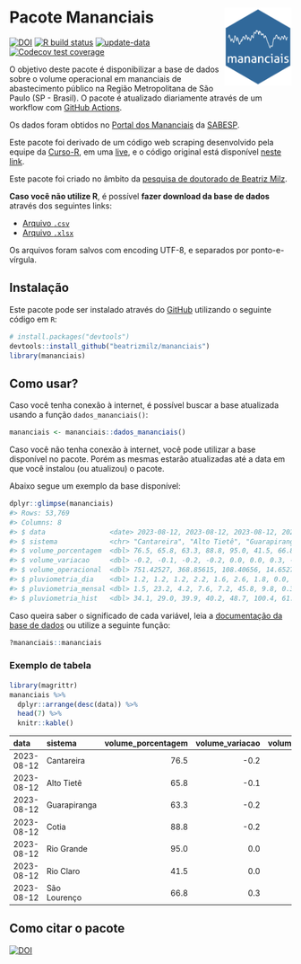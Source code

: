 
<!-- README.md is generated from README.Rmd. Please edit that file -->

# Pacote Mananciais <img src="man/figures/hexlogo.png" align="right" width = "120px"/>

<!-- badges: start -->

[![DOI](https://zenodo.org/badge/DOI/10.5281/zenodo.4733056.svg)](https://doi.org/10.5281/zenodo.4733056)
[![R build
status](https://github.com/beatrizmilz/mananciais/workflows/R-CMD-check/badge.svg)](https://github.com/beatrizmilz/mananciais/actions)
[![update-data](https://github.com/beatrizmilz/mananciais/actions/workflows/2-update_data.yaml/badge.svg)](https://github.com/beatrizmilz/mananciais/actions/workflows/2-update_data.yaml)
[![Codecov test
coverage](https://codecov.io/gh/beatrizmilz/mananciais/branch/master/graph/badge.svg)](https://codecov.io/gh/beatrizmilz/mananciais?branch=master)
<!-- badges: end -->

O objetivo deste pacote é disponibilizar a base de dados sobre o volume
operacional em mananciais de abastecimento público na Região
Metropolitana de São Paulo (SP - Brasil). O pacote é atualizado
diariamente através de um workflow com [GitHub
Actions](https://github.com/beatrizmilz/mananciais/actions).

Os dados foram obtidos no [Portal dos
Mananciais](http://mananciais.sabesp.com.br/Situacao) da
[SABESP](http://site.sabesp.com.br/site/Default.aspx).

Este pacote foi derivado de um código web scraping desenvolvido pela
equipe da [Curso-R](https://www.curso-r.com/), em uma
[live](https://youtu.be/jvZIxrMmOcQ), e o código original está
disponível [neste
link](https://github.com/curso-r/lives/blob/master/drafts/20200730_scraper_sabesp.R).

Este pacote foi criado no âmbito da [pesquisa de doutorado de Beatriz
Milz](https://beatrizmilz.github.io/tese/).

**Caso você não utilize R**, é possível **fazer download da base de
dados** através dos seguintes links:

- [Arquivo
  `.csv`](https://github.com/beatrizmilz/mananciais/raw/master/inst/extdata/mananciais.csv)
- [Arquivo
  `.xlsx`](https://github.com/beatrizmilz/mananciais/blob/master/inst/extdata/mananciais.xlsx?raw=true)

Os arquivos foram salvos com encoding UTF-8, e separados por
ponto-e-vírgula.

## Instalação

Este pacote pode ser instalado através do [GitHub](https://github.com/)
utilizando o seguinte código em `R`:

``` r
# install.packages("devtools")
devtools::install_github("beatrizmilz/mananciais")
library(mananciais)
```

## Como usar?

Caso você tenha conexão à internet, é possível buscar a base atualizada
usando a função `dados_mananciais()`:

``` r
mananciais <- mananciais::dados_mananciais() 
```

Caso você não tenha conexão à internet, você pode utilizar a base
disponível no pacote. Porém as mesmas estarão atualizadas até a data em
que você instalou (ou atualizou) o pacote.

Abaixo segue um exemplo da base disponível:

``` r
dplyr::glimpse(mananciais)
#> Rows: 53,769
#> Columns: 8
#> $ data                <date> 2023-08-12, 2023-08-12, 2023-08-12, 2023-08-12, 2…
#> $ sistema             <chr> "Cantareira", "Alto Tietê", "Guarapiranga", "Cotia…
#> $ volume_porcentagem  <dbl> 76.5, 65.8, 63.3, 88.8, 95.0, 41.5, 66.8, 76.7, 65…
#> $ volume_variacao     <dbl> -0.2, -0.1, -0.2, -0.2, 0.0, 0.0, 0.3, -0.3, 0.0, …
#> $ volume_operacional  <dbl> 751.42527, 368.85615, 108.40656, 14.65279, 106.547…
#> $ pluviometria_dia    <dbl> 1.2, 1.2, 1.2, 2.2, 1.6, 2.6, 1.8, 0.0, 0.0, 0.0, …
#> $ pluviometria_mensal <dbl> 1.5, 23.2, 4.2, 7.6, 7.2, 45.8, 9.8, 0.3, 22.0, 3.…
#> $ pluviometria_hist   <dbl> 34.1, 29.0, 39.9, 40.2, 48.7, 100.4, 61.3, 34.1, 2…
```

Caso queira saber o significado de cada variável, leia a [documentação
da base de
dados](https://beatrizmilz.github.io/mananciais/reference/mananciais.html)
ou utilize a seguinte função:

``` r
?mananciais::mananciais
```

### Exemplo de tabela

``` r
library(magrittr)
mananciais %>% 
  dplyr::arrange(desc(data)) %>% 
  head(7) %>%
  knitr::kable()
```

| data       | sistema      | volume_porcentagem | volume_variacao | volume_operacional | pluviometria_dia | pluviometria_mensal | pluviometria_hist |
|:-----------|:-------------|-------------------:|----------------:|-------------------:|-----------------:|--------------------:|------------------:|
| 2023-08-12 | Cantareira   |               76.5 |            -0.2 |          751.42527 |              1.2 |                 1.5 |              34.1 |
| 2023-08-12 | Alto Tietê   |               65.8 |            -0.1 |          368.85615 |              1.2 |                23.2 |              29.0 |
| 2023-08-12 | Guarapiranga |               63.3 |            -0.2 |          108.40656 |              1.2 |                 4.2 |              39.9 |
| 2023-08-12 | Cotia        |               88.8 |            -0.2 |           14.65279 |              2.2 |                 7.6 |              40.2 |
| 2023-08-12 | Rio Grande   |               95.0 |             0.0 |          106.54766 |              1.6 |                 7.2 |              48.7 |
| 2023-08-12 | Rio Claro    |               41.5 |             0.0 |            5.66770 |              2.6 |                45.8 |             100.4 |
| 2023-08-12 | São Lourenço |               66.8 |             0.3 |           59.34042 |              1.8 |                 9.8 |              61.3 |

## Como citar o pacote

[![DOI](https://zenodo.org/badge/DOI/10.5281/zenodo.4733056.svg)](https://doi.org/10.5281/zenodo.4733056)
